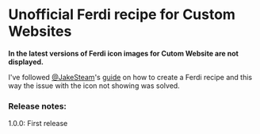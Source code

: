 # Unofficial Ferdi recipe for Custom Websites

**In the latest versions of Ferdi icon images for Cutom Website are not displayed.**

I've followed [@JakeSteam](https://github.com/JakeSteam)'s [guide](https://blog.jakelee.co.uk/super-simple-guide-to-adding-a-new-ferdi-service-recipe/) on how to create a Ferdi recipe and this way the issue with the icon not showing was solved. 

### Release notes:

1.0.0: First release

